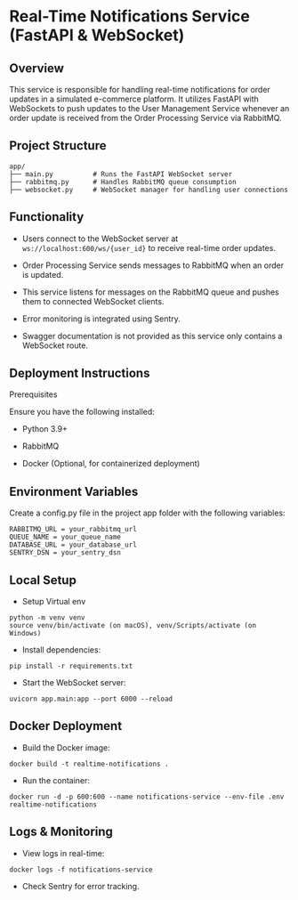 # Real-Time Notifications Service (FastAPI & WebSocket)

## Overview

This service is responsible for handling real-time notifications for order updates in a simulated e-commerce platform. It utilizes FastAPI with WebSockets to push updates to the User Management Service whenever an order update is received from the Order Processing Service via RabbitMQ.

## Project Structure

```
app/
├── main.py          # Runs the FastAPI WebSocket server
├── rabbitmq.py      # Handles RabbitMQ queue consumption
├── websocket.py     # WebSocket manager for handling user connections
```
## Functionality

 - Users connect to the WebSocket server at ```ws://localhost:600/ws/{user_id}``` to receive real-time order updates.

 - Order Processing Service sends messages to RabbitMQ when an order is updated.

 - This service listens for messages on the RabbitMQ queue and pushes them to connected WebSocket clients.

 - Error monitoring is integrated using Sentry.

 - Swagger documentation is not provided as this service only contains a WebSocket route.

## Deployment Instructions

Prerequisites

Ensure you have the following installed:

 - Python 3.9+

 - RabbitMQ

 - Docker (Optional, for containerized deployment)

## Environment Variables

Create a config.py file in the project app folder with the following variables:

```
RABBITMQ_URL = your_rabbitmq_url
QUEUE_NAME = your_queue_name
DATABASE_URL = your_database_url
SENTRY_DSN = your_sentry_dsn
```

## Local Setup

 - Setup Virtual env

```
python -m venv venv
source venv/bin/activate (on macOS), venv/Scripts/activate (on Windows)
```

 - Install dependencies:
```
pip install -r requirements.txt
```



 - Start the WebSocket server:

```
uvicorn app.main:app --port 6000 --reload
```

## Docker Deployment

 - Build the Docker image:
```
docker build -t realtime-notifications .
```

 - Run the container:
```
docker run -d -p 600:600 --name notifications-service --env-file .env realtime-notifications
```

## Logs & Monitoring

 - View logs in real-time:
```
docker logs -f notifications-service
```
 - Check Sentry for error tracking.
